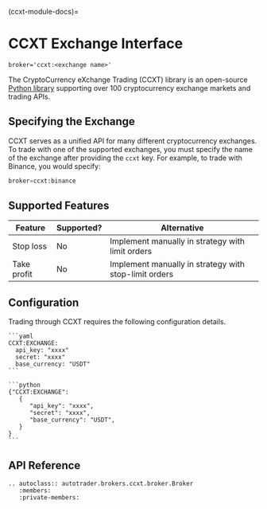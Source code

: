 (ccxt-module-docs)=
# CCXT Exchange Interface
`broker='ccxt:<exchange name>'`

The CryptoCurrency eXchange Trading (CCXT) library is an open-source 
[Python library](https://github.com/ccxt/ccxt) supporting over 100 
cryptocurrency exchange markets and trading APIs.



## Specifying the Exchange
CCXT serves as a unified API for many different cryptocurrency exchanges.
To trade with one of the supported exchanges, you must specify the name
of the exchange after providing the `ccxt` key. For example, to trade 
with Binance, you would specify:


```python
broker=ccxt:binance
```


## Supported Features

| Feature | Supported? | Alternative | 
| ------- | ---------- | ----------- |
| Stop loss | No | Implement manually in strategy with limit orders |
| Take profit | No | Implement manually in strategy with stop-limit orders |


## Configuration

Trading through CCXT requires the following configuration details.

````{tab} keys.yaml configuration
```yaml
CCXT:EXCHANGE:
  api_key: "xxxx"
  secret: "xxxx"
  base_currency: "USDT"
```
````
````{tab} Dictionary configuration
```python
{"CCXT:EXCHANGE":
   {
      "api_key": "xxxx",
      "secret": "xxxx",
      "base_currency": "USDT",
   }
}
```
````



## API Reference
```{eval-rst}
.. autoclass:: autotrader.brokers.ccxt.broker.Broker
   :members:
   :private-members:
```
